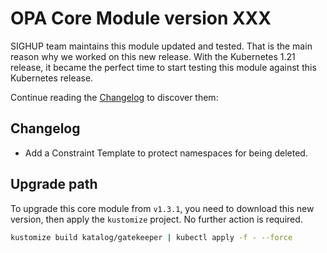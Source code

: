 # OPA Core Module version XXX

SIGHUP team maintains this module updated and tested. That is the main reason why we worked on this new release.
With the Kubernetes 1.21 release, it became the perfect time to start testing this module against this Kubernetes
release.

Continue reading the [Changelog](#changelog) to discover them:

## Changelog

- Add a Constraint Template to protect namespaces for being deleted.

## Upgrade path

To upgrade this core module from `v1.3.1`, you need to download this new version, then apply the
`kustomize` project. No further action is required.

```bash
kustomize build katalog/gatekeeper | kubectl apply -f - --force
```
